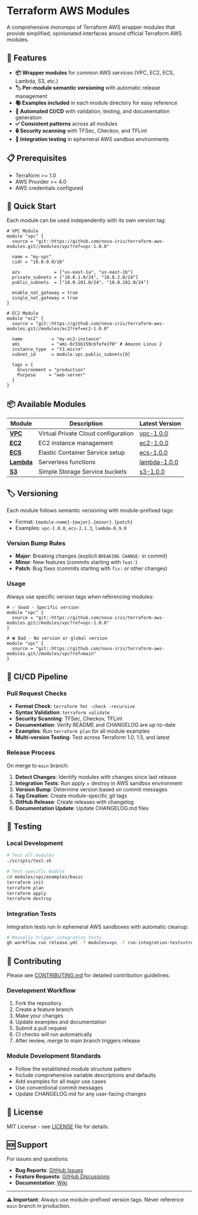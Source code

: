 # Terraform AWS Modules

A comprehensive monorepo of Terraform AWS wrapper modules that provide simplified, opinionated interfaces around official Terraform AWS modules.

## 🚀 Features

- **📦 Wrapper modules** for common AWS services (VPC, EC2, ECS, Lambda, S3, etc.)
- **🏷️ Per-module semantic versioning** with automatic release management
- **📚 Examples included** in each module directory for easy reference
- **🤖 Automated CI/CD** with validation, testing, and documentation generation
- **✅ Consistent patterns** across all modules
- **🔒 Security scanning** with TFSec, Checkov, and TFLint
- **🧪 Integration testing** in ephemeral AWS sandbox environments

## 📋 Prerequisites

- Terraform >= 1.0
- AWS Provider >= 4.0
- AWS credentials configured

## 🏁 Quick Start

Each module can be used independently with its own version tag:

```hcl
# VPC Module
module "vpc" {
  source = "git::https://github.com/nova-iris/terraform-aws-modules.git//modules/vpc?ref=vpc-1.0.0"
  
  name = "my-vpc"
  cidr = "10.0.0.0/16"
  
  azs             = ["us-east-1a", "us-east-1b"]
  private_subnets = ["10.0.1.0/24", "10.0.2.0/24"]
  public_subnets  = ["10.0.101.0/24", "10.0.102.0/24"]
  
  enable_nat_gateway = true
  single_nat_gateway = true
}

# EC2 Module
module "ec2" {
  source = "git::https://github.com/nova-iris/terraform-aws-modules.git//modules/ec2?ref=ec2-1.0.0"
  
  name           = "my-ec2-instance"
  ami            = "ami-0c55b159cbfafe1f0" # Amazon Linux 2
  instance_type  = "t3.micro"
  subnet_id      = module.vpc.public_subnets[0]
  
  tags = {
    Environment = "production"
    Purpose     = "web-server"
  }
}
```

## 📦 Available Modules

| Module | Description | Latest Version |
|--------|-------------|----------------|
| **[VPC](modules/vpc/README.md)** | Virtual Private Cloud configuration | [vpc-1.0.0](https://github.com/nova-iris/terraform-aws-modules/releases/tag/vpc-1.0.0) |
| **[EC2](modules/ec2/README.md)** | EC2 instance management | [ec2-1.0.0](https://github.com/nova-iris/terraform-aws-modules/releases/tag/ec2-1.0.0) |
| **[ECS](modules/ecs/README.md)** | Elastic Container Service setup | [ecs-1.0.0](https://github.com/nova-iris/terraform-aws-modules/releases/tag/ecs-1.0.0) |
| **[Lambda](modules/lambda/README.md)** | Serverless functions | [lambda-1.0.0](https://github.com/nova-iris/terraform-aws-modules/releases/tag/lambda-1.0.0) |
| **[S3](modules/s3/README.md)** | Simple Storage Service buckets | [s3-1.0.0](https://github.com/nova-iris/terraform-aws-modules/releases/tag/s3-1.0.0) |

## 🏷️ Versioning

Each module follows semantic versioning with module-prefixed tags:
- Format: `{module-name}-{major}.{minor}.{patch}`
- Examples: `vpc-1.0.0`, `ecs-2.1.3`, `lambda-0.9.0`

### Version Bump Rules

- **Major**: Breaking changes (explicit `BREAKING CHANGE:` in commit)
- **Minor**: New features (commits starting with `feat:`)
- **Patch**: Bug fixes (commits starting with `fix:` or other changes)

### Usage

Always use specific version tags when referencing modules:

```hcl
# ✅ Good - Specific version
module "vpc" {
  source = "git::https://github.com/nova-iris/terraform-aws-modules.git//modules/vpc?ref=vpc-1.0.0"
}

# ❌ Bad - No version or global version
module "vpc" {
  source = "git::https://github.com/nova-iris/terraform-aws-modules.git//modules/vpc?ref=main"
}
```

## 🔄 CI/CD Pipeline

### Pull Request Checks

- **Format Check**: `terraform fmt -check -recursive`
- **Syntax Validation**: `terraform validate`
- **Security Scanning**: TFSec, Checkov, TFLint
- **Documentation**: Verify README and CHANGELOG are up-to-date
- **Examples**: Run `terraform plan` for all module examples
- **Multi-version Testing**: Test across Terraform 1.0, 1.5, and latest

### Release Process

On merge to `main` branch:

1. **Detect Changes**: Identify modules with changes since last release
2. **Integration Tests**: Run apply + destroy in AWS sandbox environment
3. **Version Bump**: Determine version based on commit messages
4. **Tag Creation**: Create module-specific git tags
5. **GitHub Release**: Create releases with changelog
6. **Documentation Update**: Update CHANGELOG.md files

## 🧪 Testing

### Local Development

```bash
# Test all modules
./scripts/test.sh

# Test specific module
cd modules/vpc/examples/basic
terraform init
terraform plan
terraform apply
terraform destroy
```

### Integration Tests

Integration tests run in ephemeral AWS sandboxes with automatic cleanup:

```bash
# Manually trigger integration tests
gh workflow run release.yml -f modules=vpc -f run-integration-tests=true
```

## 🤝 Contributing

Please see [CONTRIBUTING.md](CONTRIBUTING.md) for detailed contribution guidelines.

### Development Workflow

1. Fork the repository
2. Create a feature branch
3. Make your changes
4. Update examples and documentation
5. Submit a pull request
6. CI checks will run automatically
7. After review, merge to main branch triggers release

### Module Development Standards

- Follow the established module structure pattern
- Include comprehensive variable descriptions and defaults
- Add examples for all major use cases
- Use conventional commit messages
- Update CHANGELOG.md for any user-facing changes

## 📄 License

MIT License - see [LICENSE](LICENSE) file for details.

## 🆘 Support

For issues and questions:
- **Bug Reports**: [GitHub Issues](https://github.com/nova-iris/terraform-aws-modules/issues)
- **Feature Requests**: [GitHub Discussions](https://github.com/nova-iris/terraform-aws-modules/discussions)
- **Documentation**: [Wiki](https://github.com/nova-iris/terraform-aws-modules/wiki)

---

**⚠️ Important**: Always use module-prefixed version tags. Never reference `main` branch in production.
